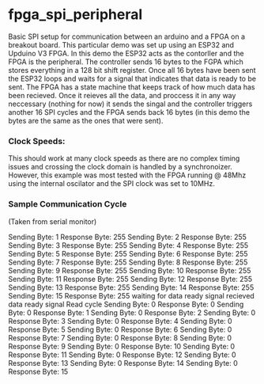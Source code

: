 # fpga_spi_peripheral

Basic SPI setup for communication between an arduino and a FPGA on a breakout board.
This particular demo was set up using an ESP32 and Upduino V3 FPGA.
In this demo the ESP32 acts as the contorller and the FPGA is the peripheral.
The controller sends 16 bytes to the FGPA which stores everything in a 128 bit shift
register. Once all 16 bytes have been sent the ESP32 loops and waits for a signal that indicates
that data is ready to be sent. The FPGA has a state machine that keeps track of how much
data has been recieved. Once it reieves all the data, and proccess it in any way neccessary (nothing
for now) it sends the singal and the controller triggers another 16 SPI cycles and the FPGA sends
back 16 bytes (in this demo the bytes are the same as the ones that were sent).

### Clock Speeds:
This should work at many clock speeds as there are no complex timing issues
and crossing the clock domain is handled by a synchronoizer. However, this
example was most tested with the FPGA running @ 48Mhz using the internal
oscilator and the SPI clock was set to 10MHz.

### Sample Communication Cycle
(Taken from serial monitor)

Sending Byte: 1 Response Byte: 255
Sending Byte: 2 Response Byte: 255
Sending Byte: 3 Response Byte: 255
Sending Byte: 4 Response Byte: 255
Sending Byte: 5 Response Byte: 255
Sending Byte: 6 Response Byte: 255
Sending Byte: 7 Response Byte: 255
Sending Byte: 8 Response Byte: 255
Sending Byte: 9 Response Byte: 255
Sending Byte: 10 Response Byte: 255
Sending Byte: 11 Response Byte: 255
Sending Byte: 12 Response Byte: 255
Sending Byte: 13 Response Byte: 255
Sending Byte: 14 Response Byte: 255
Sending Byte: 15 Response Byte: 255
waiting for data ready signal
recieved data ready signal
Read cycle
Sending Byte: 0 Response Byte: 0
Sending Byte: 0 Response Byte: 1
Sending Byte: 0 Response Byte: 2
Sending Byte: 0 Response Byte: 3
Sending Byte: 0 Response Byte: 4
Sending Byte: 0 Response Byte: 5
Sending Byte: 0 Response Byte: 6
Sending Byte: 0 Response Byte: 7
Sending Byte: 0 Response Byte: 8
Sending Byte: 0 Response Byte: 9
Sending Byte: 0 Response Byte: 10
Sending Byte: 0 Response Byte: 11
Sending Byte: 0 Response Byte: 12
Sending Byte: 0 Response Byte: 13
Sending Byte: 0 Response Byte: 14
Sending Byte: 0 Response Byte: 15
